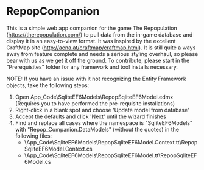 # RepopCompanion
This is a simple web app companion for the game The Repopulation (https://therepopulation.com/) to pull data from the in-game database and display it in an easy-to-view format.
It was inspired by the excellent CraftMap site (http://aena.at/craftmap/craftmap.html).
It is still quite a ways away from feature complete and needs a serious styling overhaul, so please bear with us as we get it off the ground.
To contribute, please start in the "Prerequisites" folder for any framework and tool installs necessary.

NOTE: If you have an issue with it not recognizing the Entity Framework objects, take the following steps:

1) Open App_Code\SqliteEF6Models\RepopSqliteEF6Model.edmx (Requires you to have performed the pre-requisite installations)
2) Right-click in a blank spot and choose 'Update model from database'
3) Accept the defaults and click 'Next' until the wizard finishes
4) Find and replace all cases where the namespace is "SqliteEF6Models" with "Repop_Companion.DataModels" (without the quotes) in the following files:
   - \App_Code\SqliteEF6Models\RepopSqliteEF6Model.Context.tt\RepopSqliteEF6Model.Context.cs
   - \App_Code\SqliteEF6Models\RepopSqliteEF6Model.tt\RepopSqliteEF6Model.cs
